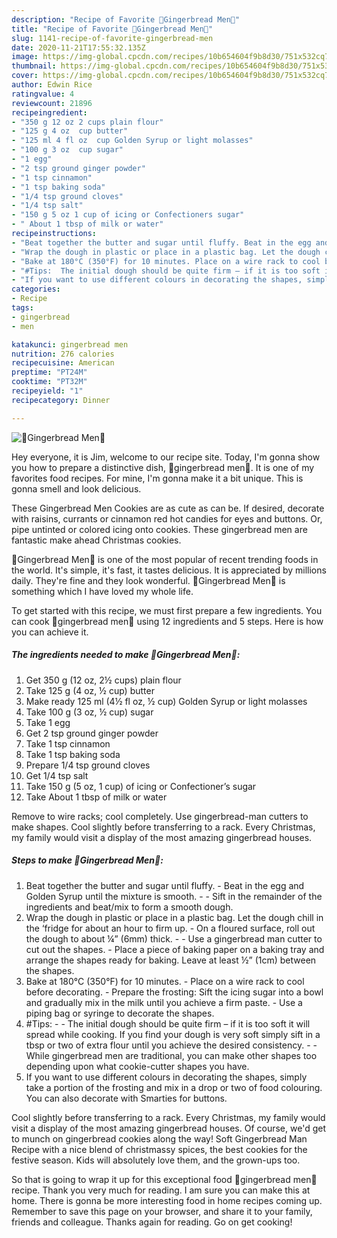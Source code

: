 ```yaml
---
description: "Recipe of Favorite 🍪Gingerbread Men🍪"
title: "Recipe of Favorite 🍪Gingerbread Men🍪"
slug: 1141-recipe-of-favorite-gingerbread-men
date: 2020-11-21T17:55:32.135Z
image: https://img-global.cpcdn.com/recipes/10b654604f9b8d30/751x532cq70/🍪gingerbread-men🍪-recipe-main-photo.jpg
thumbnail: https://img-global.cpcdn.com/recipes/10b654604f9b8d30/751x532cq70/🍪gingerbread-men🍪-recipe-main-photo.jpg
cover: https://img-global.cpcdn.com/recipes/10b654604f9b8d30/751x532cq70/🍪gingerbread-men🍪-recipe-main-photo.jpg
author: Edwin Rice
ratingvalue: 4
reviewcount: 21896
recipeingredient:
- "350 g 12 oz 2 cups plain flour"
- "125 g 4 oz  cup butter"
- "125 ml 4 fl oz  cup Golden Syrup or light molasses"
- "100 g 3 oz  cup sugar"
- "1 egg"
- "2 tsp ground ginger powder"
- "1 tsp cinnamon"
- "1 tsp baking soda"
- "1/4 tsp ground cloves"
- "1/4 tsp salt"
- "150 g 5 oz 1 cup of icing or Confectioners sugar"
- " About 1 tbsp of milk or water"
recipeinstructions:
- "Beat together the butter and sugar until fluffy. Beat in the egg and Golden Syrup until the mixture is smooth.  Sift in the remainder of the ingredients and beat/mix to form a smooth dough."
- "Wrap the dough in plastic or place in a plastic bag. Let the dough chill in the ‘fridge for about an hour to firm up. On a floured surface, roll out the dough to about ¼” (6mm) thick.   Use a gingerbread man cutter to cut out the shapes. Place a piece of baking paper on a baking tray and arrange the shapes ready for baking. Leave at least ½” (1cm) between the shapes."
- "Bake at 180°C (350°F) for 10 minutes. Place on a wire rack to cool before decorating. Prepare the frosting: Sift the icing sugar into a bowl and gradually mix in the milk until you achieve a firm paste. Use a piping bag or syringe to decorate the shapes."
- "#Tips:  The initial dough should be quite firm – if it is too soft it will spread while cooking. If you find your dough is very soft simply sift in a tbsp or two of extra flour until you achieve the desired consistency.  While gingerbread men are traditional, you can make other shapes too depending upon what cookie-cutter shapes you have."
- "If you want to use different colours in decorating the shapes, simply take a portion of the frosting and mix in a drop or two of food colouring. You can also decorate with Smarties for buttons."
categories:
- Recipe
tags:
- gingerbread
- men

katakunci: gingerbread men 
nutrition: 276 calories
recipecuisine: American
preptime: "PT24M"
cooktime: "PT32M"
recipeyield: "1"
recipecategory: Dinner

---
```



![🍪Gingerbread Men🍪](https://img-global.cpcdn.com/recipes/10b654604f9b8d30/751x532cq70/🍪gingerbread-men🍪-recipe-main-photo.jpg)

Hey everyone, it is Jim, welcome to our recipe site. Today, I'm gonna show you how to prepare a distinctive dish, 🍪gingerbread men🍪. It is one of my favorites food recipes. For mine, I'm gonna make it a bit unique. This is gonna smell and look delicious.

These Gingerbread Men Cookies are as cute as can be. If desired, decorate with raisins, currants or cinnamon red hot candies for eyes and buttons. Or, pipe untinted or colored icing onto cookies. These gingerbread men are fantastic make ahead Christmas cookies.

🍪Gingerbread Men🍪 is one of the most popular of recent trending foods in the world. It's simple, it's fast, it tastes delicious. It is appreciated by millions daily. They're fine and they look wonderful. 🍪Gingerbread Men🍪 is something which I have loved my whole life.


To get started with this recipe, we must first prepare a few ingredients. You can cook 🍪gingerbread men🍪 using 12 ingredients and 5 steps. Here is how you can achieve it.

<!--inarticleads1-->

##### The ingredients needed to make 🍪Gingerbread Men🍪:

1. Get 350 g (12 oz, 2½ cups) plain flour
1. Take 125 g (4 oz, ½ cup) butter
1. Make ready 125 ml (4½ fl oz, ½ cup) Golden Syrup or light molasses
1. Take 100 g (3 oz, ½ cup) sugar
1. Take 1 egg
1. Get 2 tsp ground ginger powder
1. Take 1 tsp cinnamon
1. Take 1 tsp baking soda
1. Prepare 1/4 tsp ground cloves
1. Get 1/4 tsp salt
1. Take 150 g (5 oz, 1 cup) of icing or Confectioner’s sugar
1. Take  About 1 tbsp of milk or water


Remove to wire racks; cool completely. Use gingerbread-man cutters to make shapes. Cool slightly before transferring to a rack. Every Christmas, my family would visit a display of the most amazing gingerbread houses. 

<!--inarticleads2-->

##### Steps to make 🍪Gingerbread Men🍪:

1. Beat together the butter and sugar until fluffy. - Beat in the egg and Golden Syrup until the mixture is smooth. -  - Sift in the remainder of the ingredients and beat/mix to form a smooth dough.
1. Wrap the dough in plastic or place in a plastic bag. Let the dough chill in the ‘fridge for about an hour to firm up. - On a floured surface, roll out the dough to about ¼” (6mm) thick.  -  - Use a gingerbread man cutter to cut out the shapes. - Place a piece of baking paper on a baking tray and arrange the shapes ready for baking. Leave at least ½” (1cm) between the shapes.
1. Bake at 180°C (350°F) for 10 minutes. - Place on a wire rack to cool before decorating. - Prepare the frosting: Sift the icing sugar into a bowl and gradually mix in the milk until you achieve a firm paste. - Use a piping bag or syringe to decorate the shapes.
1. #Tips: -  - The initial dough should be quite firm – if it is too soft it will spread while cooking. If you find your dough is very soft simply sift in a tbsp or two of extra flour until you achieve the desired consistency. -  - While gingerbread men are traditional, you can make other shapes too depending upon what cookie-cutter shapes you have.
1. If you want to use different colours in decorating the shapes, simply take a portion of the frosting and mix in a drop or two of food colouring. You can also decorate with Smarties for buttons.


Cool slightly before transferring to a rack. Every Christmas, my family would visit a display of the most amazing gingerbread houses. Of course, we&#39;d get to munch on gingerbread cookies along the way! Soft Gingerbread Man Recipe with a nice blend of christmassy spices, the best cookies for the festive season. Kids will absolutely love them, and the grown-ups too. 

So that is going to wrap it up for this exceptional food 🍪gingerbread men🍪 recipe. Thank you very much for reading. I am sure you can make this at home. There is gonna be more interesting food in home recipes coming up. Remember to save this page on your browser, and share it to your family, friends and colleague. Thanks again for reading. Go on get cooking!
